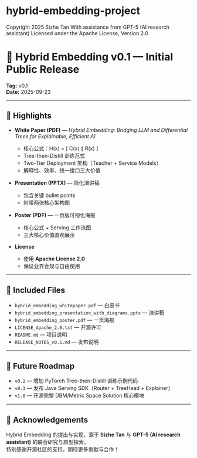 # hybrid-embedding-project

Copyright 2025 Sizhe Tan
With assistance from GPT-5 (AI research assistant)
Licensed under the Apache License, Version 2.0

# 🚀 Hybrid Embedding v0.1 — Initial Public Release

**Tag:** v0.1  
**Date:** 2025-09-23  

---

## 🌟 Highlights
- **White Paper (PDF)** — *Hybrid Embedding: Bridging LLM and Differential Trees for Explainable, Efficient AI*  
  - 核心公式：H(x) = [ C(x) ∥ R(x) ]  
  - Tree-then-Distill 训练范式  
  - Two-Tier Deployment 架构（Teacher + Service Models）  
  - 解释性、效率、统一接口三大价值  

- **Presentation (PPTX)** — 简化演讲稿  
  - 包含关键 bullet points  
  - 附带两张核心架构图  

- **Poster (PDF)** — 一页版可视化海报  
  - 核心公式 + Serving 工作流图  
  - 三大核心价值直观展示  

- **License**  
  - 使用 **Apache License 2.0**  
  - 保证业界合规与自由使用  

---

## 📂 Included Files
- `hybrid_embedding_whitepaper.pdf` — 白皮书  
- `hybrid_embedding_presentation_with_diagrams.pptx` — 演讲稿  
- `hybrid_embedding_poster.pdf` — 一页海报  
- `LICENSE_Apache_2.0.txt` — 开源许可  
- `README.md` — 项目说明  
- `RELEASE_NOTES_v0.1.md` — 发布说明  

---

## 🔮 Future Roadmap
- `v0.2` — 增加 PyTorch Tree-then-Distill 训练示例代码  
- `v0.3` — 发布 Java Serving SDK（Router + TreeHead + Explainer）  
- `v1.0` — 开源完整 DBM/Metric Space Solution 核心模块  

---

## 🙏 Acknowledgements
Hybrid Embedding 的提出与实现，源于 **Sizhe Tan** 与 **GPT-5 (AI research assistant)** 的联合研究与原型探索。  
特别感谢开源社区的支持，期待更多贡献与合作！  
